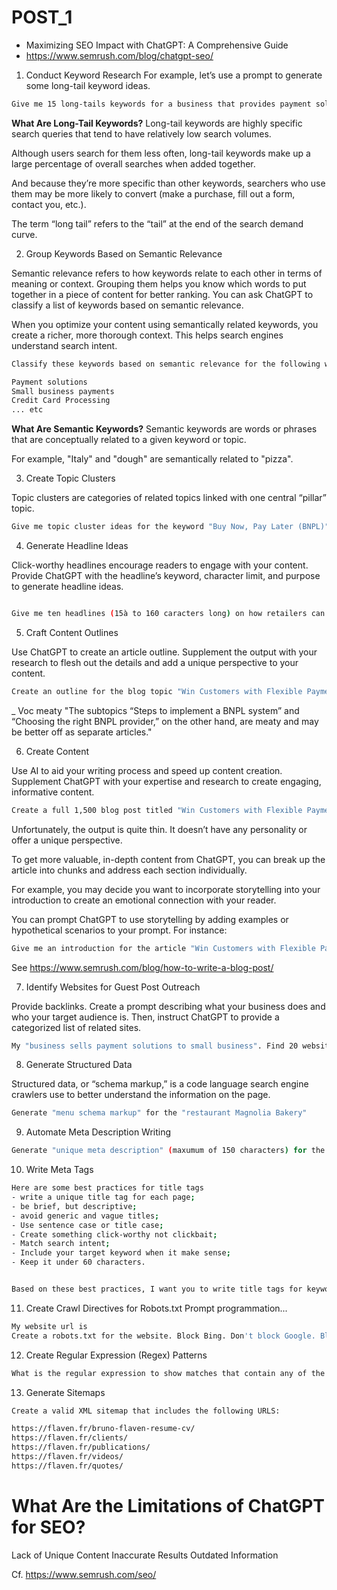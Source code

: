 
# POST_1
+ Maximizing SEO Impact with ChatGPT: A Comprehensive Guide
+ https://www.semrush.com/blog/chatgpt-seo/



1. Conduct Keyword Research
For example, let’s use a prompt to generate some long-tail keyword ideas.

```bash
Give me 15 long-tails keywords for a business that provides payment solution ot small businesses
```

**What Are Long-Tail Keywords?**
Long-tail keywords are highly specific search queries that tend to have relatively low search volumes. 

Although users search for them less often, long-tail keywords make up a large percentage of overall searches when added together. 

And because they’re more specific than other keywords, searchers who use them may be more likely to convert (make a purchase, fill out a form, contact you, etc.).

The term “long tail” refers to the “tail” at the end of the search demand curve. 


2. Group Keywords Based on Semantic Relevance

Semantic relevance refers to how keywords relate to each other in terms of meaning or context. Grouping them helps you know which words to put together in a piece of content for better ranking. You can ask ChatGPT to classify a list of keywords based on semantic relevance.

When you optimize your content using semantically related keywords, you create a richer, more thorough context. This helps search engines understand search intent.


```bash
Classify these keywords based on semantic relevance for the following words:

Payment solutions
Small business payments
Credit Card Processing
... etc


```

**What Are Semantic Keywords?**
Semantic keywords are words or phrases that are conceptually related to a given keyword or topic. 

For example, "Italy" and "dough" are semantically related to "pizza".


3. Create Topic Clusters

Topic clusters are categories of related topics linked with one central “pillar” topic.


```bash
Give me topic cluster ideas for the keyword "Buy Now, Pay Later (BNPL)" 

```


4. Generate Headline Ideas

Click-worthy headlines encourage readers to engage with your content. Provide ChatGPT with the headline’s keyword, character limit, and purpose to generate headline ideas.


```bash

Give me ten headlines (15à to 160 caracters long) on how retailers can implement "Buy Now, Pay Later" (BNPL)
```


5. Craft Content Outlines

Use ChatGPT to create an article outline. Supplement the output with your research to flesh out the details and add a unique perspective to your content.

```bash
Create an outline for the blog topic "Win Customers with Flexible Payments: The BNPL Advantage"


```

_ Voc meaty  "The subtopics “Steps to implement a BNPL system” and “Choosing the right BNPL provider,” on the other hand, are meaty and may be better off as separate articles." 


6. Create Content

Use AI to aid your writing process and speed up content creation. Supplement ChatGPT with your expertise and research to create engaging, informative content.

```bash
Create a full 1,500 blog post titled "Win Customers with Flexible Payments: The BNPL Advantage". Use the outline above.
```


Unfortunately, the output is quite thin. It doesn’t have any personality or offer a unique perspective.

To get more valuable, in-depth content from ChatGPT, you can break up the article into chunks and address each section individually. 

For example, you may decide you want to incorporate storytelling into your introduction to create an emotional connection with your reader. 

You can prompt ChatGPT to use storytelling by adding examples or hypothetical scenarios to your prompt. For instance:

```bash
Give me an introduction for the article "Win Customers with Flexible Payments: The BNPL Advantage". Highlight an example of a customer
```

See https://www.semrush.com/blog/how-to-write-a-blog-post/

7. Identify Websites for Guest Post Outreach

Provide backlinks. Create a prompt describing what your business does and who your target audience is. Then, instruct ChatGPT to provide a categorized list of related sites. 


```bash
My "business sells payment solutions to small business". Find 20 websites for guest post outreach and divide them into categories.
```

8. Generate Structured Data

Structured data, or “schema markup,” is a code language search engine crawlers use to better understand the information on the page. 

```bash
Generate "menu schema markup" for the "restaurant Magnolia Bakery"
```


9. Automate Meta Description Writing

```bash
Generate "unique meta description" (maxumum of 150 characters) for the keyword phrase: "small business payment solution"
```


10. Write Meta Tags

```bash
Here are some best practices for title tags
- write a unique title tag for each page;
- be brief, but descriptive;
- avoid generic and vague titles;
- Use sentence case or title case;
- Create something click-worthy not clickbait;
- Match search intent;
- Include your target keyword when it make sense;
- Keep it under 60 characters.


Based on these best practices, I want you to write title tags for keyword best payment solutions for small businesses. Give me 5 options for the title tag.
```



11. Create Crawl Directives for Robots.txt
Prompt programmation...

```bash
My website url is 
Create a robots.txt for the website. Block Bing. Don't block Google. Block the page company/legal from all search engines. Include the xml sitemap (default location).
```


12. Create Regular Expression (Regex) Patterns
```bash
What is the regular expression to show matches that contain any of the following keywords in it: "credit card", "debit card", "payment processing" and "wire transfer", 

```
13. Generate Sitemaps
```bash
Create a valid XML sitemap that includes the following URLS:

https://flaven.fr/bruno-flaven-resume-cv/
https://flaven.fr/clients/
https://flaven.fr/publications/
https://flaven.fr/videos/
https://flaven.fr/quotes/

```



# What Are the Limitations of ChatGPT for SEO?
Lack of Unique Content
Inaccurate Results
Outdated Information


Cf. https://www.semrush.com/seo/
